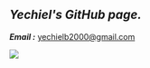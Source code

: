 
 ## ***Yechiel's GitHub page.***
 ***Email :*** yechielb2000@gmail.com

<img src="https://github-readme-stats.vercel.app/api?username=yechielb2000&show_icons=true" />
<!-- <img src="https://github-readme-stats.vercel.app/api/top-langs/?username=yechielb2000&layout=compact"/>  -->


